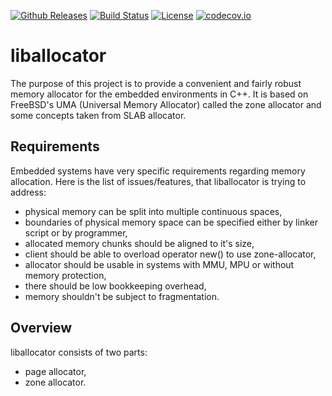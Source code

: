 [![Github Releases](https://img.shields.io/github/release/kubasejdak/liballocator.svg)](https://github.com/kubasejdak/liballocator/releases)
[![Build Status](https://travis-ci.org/kubasejdak/liballocator.svg?branch=master)](https://travis-ci.org/kubasejdak/liballocator)
[![License](https://img.shields.io/badge/License-BSD%202--Clause-orange.svg)](https://opensource.org/licenses/BSD-2-Clause)
[![codecov.io](http://codecov.io/github/kubasejdak/liballocator/coverage.svg?branch=master)](http://codecov.io/github/kubasejdak/liballocator?branch=master)

# liballocator

The purpose of this project is to provide a convenient and fairly robust memory allocator for the embedded environments in C++. It is based on FreeBSD's UMA (Universal Memory Allocator) called the zone allocator and some concepts taken from SLAB allocator.

## Requirements

Embedded systems have very specific requirements regarding memory allocation. Here is the list of issues/features, that liballocator is trying to address:

* physical memory can be split into multiple continuous spaces,
* boundaries of physical memory space can be specified either by linker script or by programmer,
* allocated memory chunks should be aligned to it's size,
* client should be able to overload operator new() to use zone-allocator,
* allocator should be usable in systems with MMU, MPU or without memory protection,
* there should be low bookkeeping overhead,
* memory shouldn't be subject to fragmentation.

## Overview

liballocator consists of two parts:

* page allocator,
* zone allocator.
